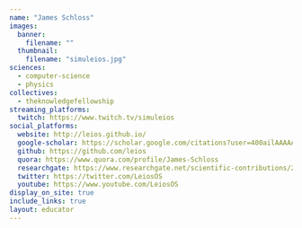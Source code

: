 ```yaml
---
name: "James Schloss"
images:
  banner:
    filename: ""
  thumbnail:
    filename: "simuleios.jpg"
sciences:
  - computer-science
  - physics
collectives:
  - theknowledgefellowship
streaming_platforms:
  twitch: https://www.twitch.tv/simuleios
social_platforms:
  website: http://leios.github.io/
  google-scholar: https://scholar.google.com/citations?user=400ailAAAAAJ
  github: https://github.com/leios
  quora: https://www.quora.com/profile/James-Schloss
  researchgate: https://www.researchgate.net/scientific-contributions/2150730752_James_Schloss
  twitter: https://twitter.com/LeiosOS
  youtube: https://www.youtube.com/LeiosOS
display_on_site: true
include_links: true
layout: educator
---
```

